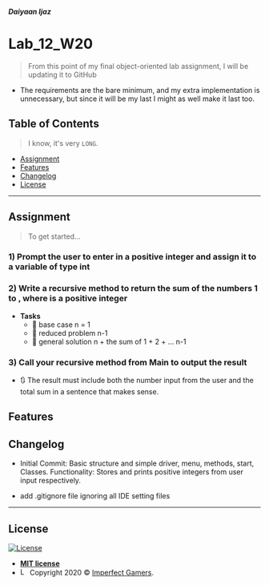 ***Daiyaan Ijaz***

# Lab_12_W20
> From this point of my final object-oriented lab assignment, I will be updating it to GitHub

- The requirements are the bare minimum, and my extra implementation is unnecessary, but since it will be my last I might as well make it last too. 

## Table of Contents

> I know, it's very `LONG`.

- [Assignment](#Assignment)
- [Features](#Features)
- [Changelog](#Changelog)
- [License](#License)
---

## Assignment
> To get started...

### 1) Prompt the user to enter in a positive integer and assign it to a variable of type int
### 2) Write a recursive method to return the sum of the numbers 1 to <your variable>, where <your variable> is a positive integer

- **Tasks**
    - 🍴 base case n = 1
    - 🍴 reduced problem n-1
    - 🍴 general solution n + the sum of 1 + 2 + ... n-1
### 3) Call your recursive method from Main to output the result

- 🔃 The result must include both the number input from the user and the total sum in a sentence that makes sense.



## Features
## Changelog
- Initial Commit: Basic structure and simple driver, menu, methods, start, Classes. 
Functionality: Stores and prints positive integers from user input respectively.

- add .gitignore file ignoring all IDE setting files
---

## License

[![License](http://img.shields.io/:license-mit-blue.svg?style=flat-square)](http://badges.mit-license.org)

- **[MIT license](http://opensource.org/licenses/mit-license.php)**
- <a href="https://imperfectgamers.org"><img src="https://www.imperfectgamers.org/img/altlogo.png" width="15" height="15" title="Imperfect Gamers" alt="Logo"></a> Copyright 2020 © <a href="https://imperfectgamers.org" target="_blank">Imperfect Gamers</a>.
